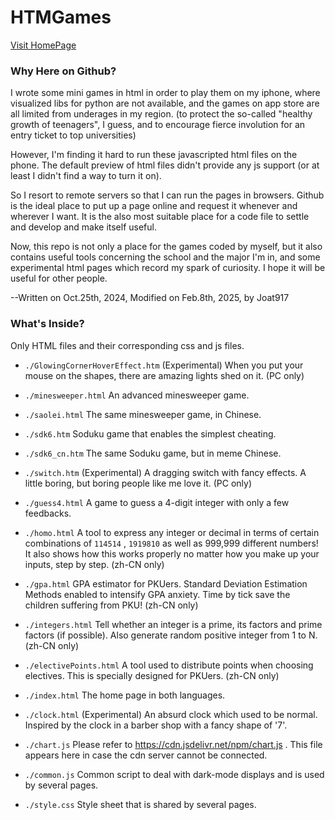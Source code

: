 # HTMGames

[Visit HomePage](https://joat917.github.io/HTMGames/index.html)

### Why Here on Github?

I wrote some mini games in html in order to play them on my iphone, where visualized libs for python are not available, and the games on app store are all limited from underages in my region. (to protect the so-called "healthy growth of teenagers", I guess, and to encourage fierce involution for an entry ticket to top universities) 

However, I'm finding it hard to run these javascripted html files on the phone. The default preview of html files didn't provide any js support (or at least I didn't find a way to turn it on). 

So I resort to remote servers so that I can run the pages in browsers. Github is the ideal place to put up a page online and request it whenever and wherever I want. It is the also most suitable place for a code file to settle and develop and make itself useful. 

Now, this repo is not only a place for the games coded by myself, but it also contains useful tools concerning the school and the major I'm in, and some experimental html pages which record my spark of curiosity. I hope it will be useful for other people. 

--Written on Oct.25th, 2024, Modified on Feb.8th, 2025, by Joat917

### What's Inside?

Only HTML files and their corresponding css and js files. 

- `./GlowingCornerHoverEffect.htm` (Experimental) When you put your mouse on the shapes, there are amazing lights shed on it. (PC only)
- `./minesweeper.html` An advanced minesweeper game. 
- `./saolei.html` The same minesweeper game, in Chinese. 
- `./sdk6.htm` Soduku game that enables the simplest cheating. 
- `./sdk6_cn.htm` The same Soduku game, but in meme Chinese. 
- `./switch.htm` (Experimental) A dragging switch with fancy effects. A little boring, but boring people like me love it. (PC only)
- `./guess4.html` A game to guess a 4-digit integer with only a few feedbacks. 
- `./homo.html` A tool to express any integer or decimal in terms of certain combinations of `114514` , `1919810` as well as 999,999 different numbers! It also shows how this works properly no matter how you make up your inputs, step by step. (zh-CN only)
- `./gpa.html` GPA estimator for PKUers. Standard Deviation Estimation Methods enabled to intensify GPA anxiety. Time by tick save the children suffering from PKU! (zh-CN only)
- `./integers.html` Tell whether an integer is a prime, its factors and prime factors (if possible). Also generate random positive integer from 1 to N. (zh-CN only)
- `./electivePoints.html` A tool used to distribute points when choosing electives. This is specially designed for PKUers. (zh-CN only)
- `./index.html` The home page in both languages. 
- `./clock.html` (Experimental) An absurd clock which used to be normal. Inspired by the clock in a barber shop with a fancy shape of '7'. 

- `./chart.js` Please refer to https://cdn.jsdelivr.net/npm/chart.js . This file appears here in case the cdn server cannot be connected. 
- `./common.js` Common script to deal with dark-mode displays and is used by several pages. 
- `./style.css` Style sheet that is shared by several pages. 
